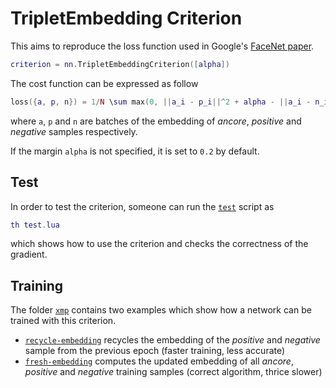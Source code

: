 # TripletEmbedding Criterion

This aims to reproduce the loss function used in Google's [FaceNet paper](http://arxiv.org/abs/1503.03832v1).

```lua
criterion = nn.TripletEmbeddingCriterion([alpha])
```

The cost function can be expressed as follow

```lua
loss({a, p, n}) = 1/N \sum max(0, ||a_i - p_i||^2 + alpha - ||a_i - n_i||^2)
```

where `a`, `p` and `n` are batches of the embedding of *ancore*, *positive* and *negative* samples respectively.

If the margin `alpha` is not specified, it is set to `0.2` by default.

## Test

In order to test the criterion, someone can run the [`test`](test.lua) script as

```lua
th test.lua
```

which shows how to use the criterion and checks the correctness of the gradient.

## Training

The folder [`xmp`](xmp) contains two examples which show how a network can be trained with this criterion.

 - [`recycle-embedding`](xmp/recycle-embedding.lua) recycles the embedding of the *positive* and *negative* sample from the previous epoch (faster training, less accurate)
 - [`fresh-embedding`](xmp/fresh-embedding.lua) computes the updated embedding of all *ancore*, *positive* and *negative* training samples (correct algorithm, thrice slower)
